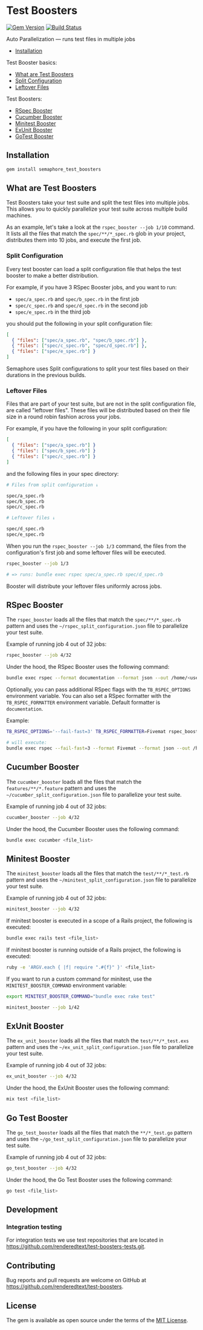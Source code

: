 # Test Boosters

[![Gem Version](https://badge.fury.io/rb/semaphore_test_boosters.svg)](https://badge.fury.io/rb/semaphore_test_boosters)
[![Build Status](https://semaphoreci.com/api/v1/renderedtext/test-boosters/branches/master/badge.svg)](https://semaphoreci.com/renderedtext/test-boosters)

Auto Parallelization &mdash; runs test files in multiple jobs

- [Installation](#installation)

Test Booster basics:

  - [What are Test Boosters](#what-are-test-boosters)
  - [Split Configuration](#split-configuration)
  - [Leftover Files](#split-configuration)

Test Boosters:

  - [RSpec Booster](#rspec-booster)
  - [Cucumber Booster](#cucumber-booster)
  - [Minitest Booster](#minitest-booster)
  - [ExUnit Booster](#ex-unit-booster)
  - [GoTest Booster](#go-test-booster)

## Installation

``` bash
gem install semaphore_test_boosters
````

## What are Test Boosters

Test Boosters take your test suite and split the test files into multiple jobs.
This allows you to quickly parallelize your test suite across multiple build
machines.

As an example, let's take a look at the `rspec_booster --job 1/10` command. It
lists all the files that match the `spec/**/*_spec.rb` glob in your project,
distributes them into 10 jobs, and execute the first job.

### Split Configuration

Every test booster can load a split configuration file that helps the test
booster to make a better distribution.

For example, if you have 3 RSpec Booster jobs, and you want to run:

- `spec/a_spec.rb` and `spec/b_spec.rb` in the first job
- `spec/c_spec.rb` and `spec/d_spec.rb` in the second job
- `spec/e_spec.rb` in the third job

you should put the following in your split configuration file:

``` json
[
  { "files": ["spec/a_spec.rb", "spec/b_spec.rb"] },
  { "files": ["spec/c_spec.rb", "spec/d_spec.rb"] },
  { "files": ["spec/e_spec.rb"] }
]
```

Semaphore uses Split configurations to split your test files based on their
durations in the previous builds.

### Leftover Files

Files that are part of your test suite, but are not in the split
configuration file, are called "leftover files". These files will be distributed
based on their file size in a round robin fashion across your jobs.

For example, if you have the following in your split configuration:

``` json
[
  { "files": ["spec/a_spec.rb"] }
  { "files": ["spec/b_spec.rb"] }
  { "files": ["spec/c_spec.rb"] }
]
```

and the following files in your spec directory:

``` bash
# Files from split configuration ↓

spec/a_spec.rb
spec/b_spec.rb
spec/c_spec.rb

# Leftover files ↓

spec/d_spec.rb
spec/e_spec.rb
```

When you run the `rspec_booster --job 1/3` command, the files from the
configuration's first job and some leftover files will be executed.

``` bash
rspec_booster --job 1/3

# => runs: bundle exec rspec spec/a_spec.rb spec/d_spec.rb
```

Booster will distribute your leftover files uniformly across jobs.

## RSpec Booster

The `rspec_booster` loads all the files that match the `spec/**/*_spec.rb`
pattern and uses the `~/rspec_split_configuration.json` file to parallelize your
test suite.

Example of running job 4 out of 32 jobs:

``` bash
rspec_booster --job 4/32
```

Under the hood, the RSpec Booster uses the following command:

``` bash
bundle exec rspec --format documentation --format json --out /home/<user>/rspec_report.json <file_list>
```

Optionally, you can pass additional RSpec flags with the `TB_RSPEC_OPTIONS`
environment variable. You can also set a RSpec formatter with the `TB_RSPEC_FORMATTER` environment variable.
Default formatter is `documentation`.


Example:
``` bash
TB_RSPEC_OPTIONS='--fail-fast=3' TB_RSPEC_FORMATTER=Fivemat rspec_booster --job 4/32

# will execute:
bundle exec rspec --fail-fast=3 --format Fivemat --format json --out /home/<user>/rspec_report.json <file_list>
```

## Cucumber Booster

The `cucumber_booster` loads all the files that match the `features/**/*.feature`
pattern and uses the `~/cucumber_split_configuration.json` file to parallelize
your test suite.

Example of running job 4 out of 32 jobs:

``` bash
cucumber_booster --job 4/32
```

Under the hood, the Cucumber Booster uses the following command:

``` bash
bundle exec cucumber <file_list>
```

## Minitest Booster

The `minitest_booster` loads all the files that match the `test/**/*_test.rb`
pattern and uses the `~/minitest_split_configuration.json` file to parallelize
your test suite.

Example of running job 4 out of 32 jobs:

``` bash
minitest_booster --job 4/32
```

If minitest booster is executed in a scope of a Rails project, the following is
executed:

``` bash
bundle exec rails test <file_list>
```

If minitest booster is running outside of a Rails project, the following is
executed:

``` bash
ruby -e 'ARGV.each { |f| require ".#{f}" }' <file_list>
```

If you want to run a custom command for minitest, use the
`MINITEST_BOOSTER_COMMAND` environment variable:

``` bash
export MINITEST_BOOSTER_COMMAND="bundle exec rake test"

minitest_booster --job 1/42
```

## ExUnit Booster

The `ex_unit_booster` loads all the files that match the `test/**/*_test.exs`
pattern and uses the `~/ex_unit_split_configuration.json` file to parallelize
your test suite.

Example of running job 4 out of 32 jobs:

``` bash
ex_unit_booster --job 4/32
```

Under the hood, the ExUnit Booster uses the following command:

``` bash
mix test <file_list>
```

## Go Test Booster

The `go_test_booster` loads all the files that match the `**/*_test.go`
pattern and uses the `~/go_test_split_configuration.json` file to parallelize
your test suite.

Example of running job 4 out of 32 jobs:

``` bash
go_test_booster --job 4/32
```

Under the hood, the Go Test Booster uses the following command:

``` bash
go test <file_list>
```

## Development

### Integration testing

For integration tests we use test repositories that are located in
<https://github.com/renderedtext/test-boosters-tests.git>.

## Contributing

Bug reports and pull requests are welcome on GitHub at
https://github.com/renderedtext/test-boosters.

## License

The gem is available as open source under the terms of the
[MIT License](http://opensource.org/licenses/MIT).

